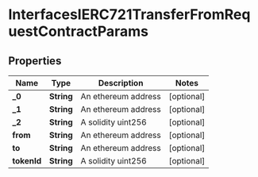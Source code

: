 

# InterfacesIERC721TransferFromRequestContractParams


## Properties

| Name | Type | Description | Notes |
|------------ | ------------- | ------------- | -------------|
|**_0** | **String** | An ethereum address |  [optional] |
|**_1** | **String** | An ethereum address |  [optional] |
|**_2** | **String** | A solidity uint256 |  [optional] |
|**from** | **String** | An ethereum address |  [optional] |
|**to** | **String** | An ethereum address |  [optional] |
|**tokenId** | **String** | A solidity uint256 |  [optional] |



